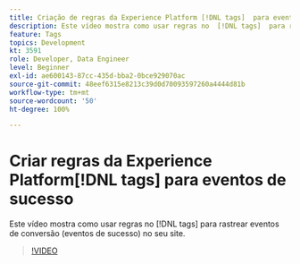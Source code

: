 ```yaml
---
title: Criação de regras da Experience Platform [!DNL tags]  para eventos bem-sucedidos
description: Este vídeo mostra como usar regras no  [!DNL tags]  para rastrear eventos de conversão (eventos de sucesso) em seu site.
feature: Tags
topics: Development
kt: 3591
role: Developer, Data Engineer
level: Beginner
exl-id: ae600143-87cc-435d-bba2-0bce929070ac
source-git-commit: 48eef6315e8213c39d0d70093597260a4444d81b
workflow-type: tm+mt
source-wordcount: '50'
ht-degree: 100%

---
```


# Criar regras da Experience Platform[!DNL tags] para eventos de sucesso

Este vídeo mostra como usar regras no [!DNL tags] para rastrear eventos de conversão (eventos de sucesso) no seu site.

>[!VIDEO](https://video.tv.adobe.com/v/28778/?quality=12&learn=on)
